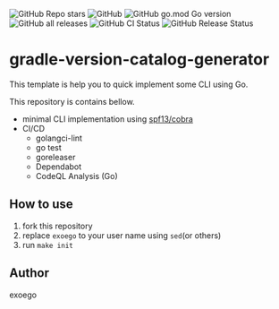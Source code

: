![GitHub Repo stars](https://img.shields.io/github/stars/exoego/gradle-version-catalog-generator?style=social)
![GitHub](https://img.shields.io/github/license/exoego/gradle-version-catalog-generator)
![GitHub go.mod Go version](https://img.shields.io/github/go-mod/go-version/exoego/gradle-version-catalog-generator)
![GitHub all releases](https://img.shields.io/github/downloads/exoego/gradle-version-catalog-generator/total)
![GitHub CI Status](https://img.shields.io/github/actions/workflow/status/exoego/gradle-version-catalog-generator/ci.yaml?branch=main&label=CI)
![GitHub Release Status](https://img.shields.io/github/v/release/exoego/gradle-version-catalog-generator)

# gradle-version-catalog-generator
This template is help you to quick implement some CLI using Go.

This repository is contains bellow.

- minimal CLI implementation using [spf13/cobra](https://github.com/spf13/cobra)
- CI/CD
  - golangci-lint
  - go test
  - goreleaser
  - Dependabot
  - CodeQL Analysis (Go)

## How to use
1. fork this repository
2. replace `exoego` to your user name using `sed`(or others)
3. run `make init`

## Author
exoego
